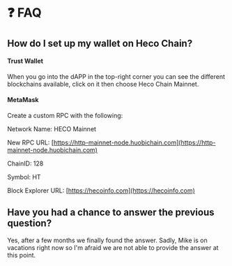 # ❓ FAQ

## How do I set up my wallet on Heco Chain?

#### Trust Wallet

When you go into the dAPP in the top-right corner you can see the different blockchains available, click on it then choose Heco Chain Mainnet.

#### MetaMask

Create a custom RPC with the following:

Network Name: HECO Mainnet

New RPC URL: [https://http-mainnet-node.huobichain.com](https://http-mainnet-node.huobichain.com)

ChainID: 128

Symbol: HT

Block Explorer URL: [https://hecoinfo.com](https://hecoinfo.com)

## Have you had a chance to answer the previous question?

Yes, after a few months we finally found the answer. Sadly, Mike is on vacations right now so I'm afraid we are not able to provide the answer at this point.



